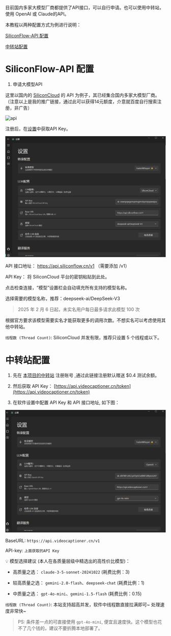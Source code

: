
目前国内多家大模型厂商都提供了API接口，可以自行申请。也可以使用中转站，使用 OpenAI 或 Claude的API。

本教程以两种配置方式为例进行说明：

[SiliconFlow-API 配置](./llm_config.md#SiliconFlow-API-配置)

[中转站配置](./llm_config.md#中转站配置)


# SiliconFlow-API 配置

1. 申请大模型API

这里以国内的 [SiliconCloud](https://cloud.siliconflow.cn/i/onCHcaDx) 的 API 为例子，其已经集合国内多家大模型厂商。（注意以上是我的推广链接，通过此可以获得14元额度，介意就百度自行搜索注册，非广告）

![api](images/get_api.png)

注册后，在[设置](https://cloud.siliconflow.cn/account/ak)中获取API Key。

![config](images/api-setting.png)

API 接口地址： https://api.siliconflow.cn/v1 （需要添加 /v1）

API Key： 将 SiliconCloud 平台的密钥粘贴到此处。

点击检查连接，“模型”设置栏会自动填充所有支持的模型名称。

选择需要的模型名称，推荐：deepseek-ai/DeepSeek-V3

> 2025 年 2 月 6 日起，未实名用户每日最多请求此模型 100 次

根据官方要求该模型需要实名才能获取更多的调用次数。不想实名可以考虑使用其他中转站。

`线程数 (Thread Count)`: SiliconCloud 并发有限，推荐只设置 5 个线程或以下。


# 中转站配置

1. 先在 [本项目的中转站](https://api.videocaptioner.cn/register?aff=UrLB) 注册账号
,通过此链接注册默认赠送 $0.4 测试余额。

2. 然后获取 API Key： [https://api.videocaptioner.cn/token](https://api.videocaptioner.cn/token)

3. 在软件设置中配置 API Key 和 API 接口地址, 如下图：

![api_setting](images/api-setting-2.png)

BaseURL: `https://api.videocaptioner.cn/v1`

API-key: `上面获取的API Key`

💡 模型选择建议 (本人在各质量层级中精选出的高性价比模型)： 

 - 高质量之选： `claude-3-5-sonnet-20241022` (耗费比例：3) 

 - 较高质量之选： `gemini-2.0-flash`、`deepseek-chat` (耗费比例：1) 

 - 中质量之选： `gpt-4o-mini`、`gemini-1.5-flash` (耗费比例：0.15) 

`线程数 (Thread Count)`: 本站支持超高并发，软件中线程数直接拉满即可~ 处理速度非常快~

> PS: 条件差一点的可直接使用 `gpt-4o-mini`, 便宜且速度快。这个模型也花不了几个钱的，建议不要折腾本地部署了。




